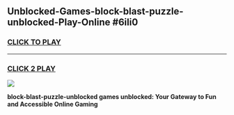 
## Unblocked-Games-block-blast-puzzle-unblocked-Play-Online #6ili0
<h3>
<a href="https://news.freeplayer.one?title=block-blast-puzzle-unblocked&ref=3">CLICK TO PLAY</a></h3>
<hr>

<h3>
<a href="https://news.freeplayer.one?title=block-blast-puzzle-unblocked&ref=3">CLICK 2 PLAY</a>
  
</h3>

<a href="https://news.freeplayer.one?title=block-blast-puzzle-unblocked&ref=3"><img src="https://clearcache.store/games.png"></a>


**block-blast-puzzle-unblocked games unblocked: Your Gateway to Fun and Accessible Online Gaming**
